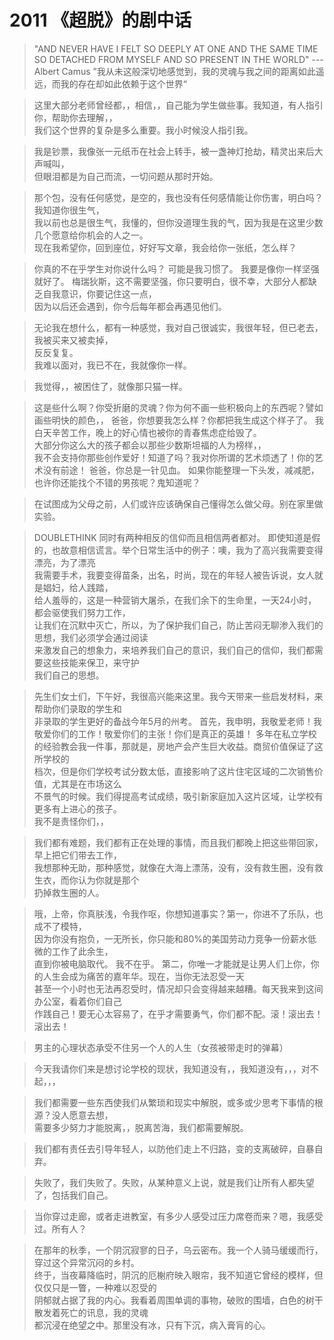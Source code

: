 # 2011 《超脱》的剧中话

> "AND NEVER HAVE I FELT SO DEEPLY AT ONE AND THE SAME TIME \
SO DETACHED FROM MYSELF AND SO PRESENT IN THE WORLD"
---Albert Camus
> ”我从未这般深切地感觉到，我的灵魂与我之间的距离如此遥远，而我的存在却如此依赖于这个世界“

> 这里大部分老师曾经都，，相信，，自己能为学生做些事。我知道，有人指引你，帮助你去理解，， \
我们这个世界的复杂是多么重要。我小时候没人指引我。

> 我是钞票，我像张一元纸币在社会上转手，被一盏神灯抢劫，精灵出来后大声喊叫， \
但眼泪都是为自己而流，一切问题从那时开始。

> 那个包，没有任何感觉，是空的，我也没有任何感情能让你伤害，明白吗？我知道你很生气， \
我以前也总是很生气，我懂的，但你没道理生我的气，因为我是在这里少数几个愿意给你机会的人之一。 \
现在我希望你，回到座位，好好写文章，我会给你一张纸，怎么样？

> 你真的不在乎学生对你说什么吗？
> 可能是我习惯了。
> 我要是像你一样坚强就好了。
> 梅瑞狄斯，这不需要坚强，你只要明白，很不幸，大部分人都缺乏自我意识，你要记住这一点， \
因为以后还会遇到，你今后每年都会再遇见他们。

> 无论我在想什么，都有一种感觉，我对自己很诚实，我很年轻，但已老去，我被买来又被卖掉， \
反反复复。 \
我难以面对，我已不在，我就像你一样。

> 我觉得，，被困住了，就像那只猫一样。

> 这是些什么啊？你受折磨的灵魂？你为何不画一些积极向上的东西呢？譬如画些明快的颜色，，
> 爸爸，你想要我怎么样？你都把我生成这个样子了。
> 我白天辛苦工作，晚上的好心情也被你的青春焦虑症给毁了。 \
大部分你这么大的孩子都会以那些少数斯坦福的人为榜样，， \
我不会支持你那些创作爱好！知道了吗？我对你所谓的艺术烦透了！你的艺术没有前途！
> 爸爸，你总是一针见血。
> 如果你能整理一下头发，减减肥，也许你还能找个不错的男孩呢？鬼知道呢？

> 在试图成为父母之前，人们或许应该确保自己懂得怎么做父母。别在家里做实验。

> DOUBLETHINK
> 同时有两种相反的信仰而且相信两者都对。
> 即使知道是假的，也故意相信谎言。举个日常生活中的例子：噢，我为了高兴我需要变得漂亮，为了漂亮 \
我需要手术，我要变得苗条，出名，时尚，现在的年轻人被告诉说，女人就是娼妇，给人践踏， \
给人羞辱的，这是一种营销大屠杀，在我们余下的生命里，一天24小时，都会驱使我们努力工作， \
让我们在沉默中灭亡，所以，为了保护我们自己，防止苦闷无聊渗入我们的思想，我们必须学会通过阅读 \
来激发自己的想象力，来培养我们自己的意识，我们自己的信仰，我们都需要这些技能来保卫，来守护 \
我们自己的思想。

> 先生们女士们，下午好，我很高兴能来这里。我今天带来一些启发材料，来帮助你们录取的学生和 \
非录取的学生更好的备战今年5月的州考。
> 首先，我申明，我敬爱老师！我敬爱你们的工作！敬爱你们的主张！你们是真正的英雄！
> 多年在私立学校的经验教会我一件事，那就是，房地产会产生巨大收益。商贸价值保证了这所学校的 \
档次，但是你们学校考试分数太低，直接影响了这片住宅区域的二次销售价值，尤其是在市场这么 \
不景气的时候。我们得提高考试成绩，吸引新家庭加入这片区域，让学校有更多有上进心的孩子。 \
我不是责怪你们，，

> 我们都有难题，我们都有正在处理的事情，而且我们都晚上把这些带回家，早上把它们带去工作， \
我想那种无助，那种感觉，就像在大海上漂荡，没有，没有救生圈，没有救生衣，而你认为你就是那个 \
扔掉救生圈的人。

> 哦，上帝，你真肤浅，令我作呕，你想知道事实？第一，你进不了乐队，也成不了模特， \
因为你没有抱负，一无所长，你只能和80%的美国劳动力竞争一份薪水低微的工作了此余生， \
直到你被电脑取代。
> 我不在乎。
> 第二，你唯一才能就是让男人们上你，你的人生会成为痛苦的嘉年华。现在，当你无法忍受一天 \
甚至一个小时也无法再忍受时，情况却只会变得越来越糟。每天我来到这间办公室，看着你们自己 \
作践自己！要无心太容易了，在乎才需要勇气，你们都不配。滚！滚出去！滚出去！

> 男主的心理状态承受不住另一个人的人生（女孩被带走时的弹幕）

> 今天我请你们来是想讨论学校的现状，我知道没有，，我知道没有，，，对不起，，，

> 我们都需要一些东西使我们从繁琐和现实中解脱，或多或少思考下事情的根源？没人愿意去想， \
需要多少努力才能脱离，，脱离苦海，我们都需要解脱。

> 我们都有责任去引导年轻人，以防他们走上不归路，变的支离破碎，自暴自弃。

> 失败了，我们失败了。失败，从某种意义上说，就是我们让所有人都失望了，包括我们自己。

> 当你穿过走廊，或者走进教室，有多少人感受过压力席卷而来？嗯，我感受过。所有人？

> 在那年的秋季，一个阴沉寂寥的日子，乌云密布。我一个人骑马缓缓而行，穿过这个异常沉闷的乡村。 \
终于，当夜幕降临时，阴沉的厄榭府映入眼帘，我不知道它曾经的模样，但仅仅只是一瞥，一种难以忍受的 \
阴郁就占据了我的内心。我看着周围单调的事物，破败的围墙，白色的树干散发着死亡的讯息，我的灵魂 \
都沉浸在绝望之中。那里没有冰，只有下沉，病入膏肓的心。


